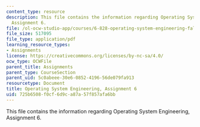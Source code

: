 ```yaml
---
content_type: resource
description: This file contains the information regarding Operating System Engineering,
  Assignment 6.
file: /ol-ocw-studio-app/courses/6-828-operating-system-engineering-fall-2012/725b6508f0cf6d9ca87a57f857afa6bb_MIT6_828F12_assignment6.pdf
file_size: 517095
file_type: application/pdf
learning_resource_types:
- Assignments
license: https://creativecommons.org/licenses/by-nc-sa/4.0/
ocw_type: OCWFile
parent_title: Assignments
parent_type: CourseSection
parent_uid: 5c0abeee-30e6-0852-4196-56de079fa913
resourcetype: Document
title: Operating System Engineering, Assignment 6
uid: 725b6508-f0cf-6d9c-a87a-57f857afa6bb
---
```

This file contains the information regarding Operating System Engineering, Assignment 6.